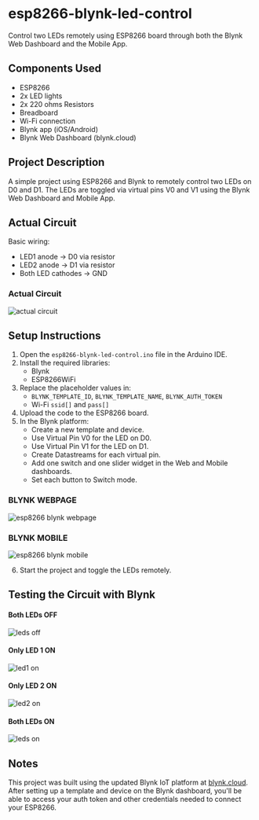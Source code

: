 # esp8266-blynk-led-control

Control two LEDs remotely using ESP8266 board through both the Blynk Web Dashboard and the Mobile App.

## Components Used

- ESP8266 
- 2x LED lights
- 2x 220 ohms Resistors 
- Breadboard
- Wi-Fi connection
- Blynk app (iOS/Android)
- Blynk Web Dashboard (blynk.cloud)

## Project Description

A simple project using ESP8266 and Blynk to remotely control two LEDs on D0 and D1. The LEDs are toggled via virtual pins V0 and V1 using the Blynk Web Dashboard and Mobile App.

## Actual Circuit

Basic wiring:
- LED1 anode → D0 via resistor  
- LED2 anode → D1 via resistor  
- Both LED cathodes → GND
### Actual Circuit
![actual circuit](images/actual_circuit.jpg)

## Setup Instructions

1. Open the `esp8266-blynk-led-control.ino` file in the Arduino IDE.
2. Install the required libraries:
   - Blynk
   - ESP8266WiFi
3. Replace the placeholder values in:
   - `BLYNK_TEMPLATE_ID`, `BLYNK_TEMPLATE_NAME`, `BLYNK_AUTH_TOKEN`
   - Wi-Fi `ssid[]` and `pass[]`
4. Upload the code to the ESP8266 board.
5. In the Blynk platform:
   - Create a new template and device.
   - Use Virtual Pin V0 for the LED on D0.
   - Use Virtual Pin V1 for the LED on D1.
   - Create Datastreams for each virtual pin.
   - Add one switch and one slider widget in the Web and Mobile dashboards.
   - Set each button to Switch mode.
### BLYNK WEBPAGE
![esp8266 blynk webpage](images/esp8266_blynk_webpage.png)

### BLYNK MOBILE 
![esp8266 blynk mobile](images/esp8266_blynk_mobile.jpg)



6. Start the project and toggle the LEDs remotely.
## Testing the Circuit with Blynk
#### Both LEDs OFF
![leds off](images/leds_off.jpg)

#### Only LED 1 ON
![led1 on](images/led1_on.jpg)

#### Only LED 2 ON
![led2 on](images/led2_on.jpg)

#### Both LEDs ON
![leds on](images/leds_on.jpg)

## Notes

This project was built using the updated Blynk IoT platform at [blynk.cloud](https://blynk.cloud). After setting up a template and device on the Blynk dashboard, you'll be able to access your auth token and other credentials needed to connect your ESP8266.